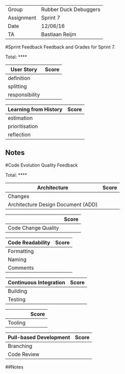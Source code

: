 |      |            |
|------|------------|
|Group | Rubber Duck Debuggers |
|Assignment|Sprint 7|
|Date|12/06/16|
|TA|Bastiaan Reijm|

#Sprint Feedback
Feedback and Grades for Sprint 7.

Total: ****

| User Story | Score |
|------------|-------|
| definition |     |
| splitting  |       |
| responsibility |   |

| Learning from History | Score |
|-----------------------|-------|
| estimation            |     |
| prioritisation        |     |
| reflection            |    |

## Notes

#Code Evolution Quality Feedback

Total: ****

| Architecture                       | Score |
|------------------------------------|-------|
| Changes                            |      |
| Architecture Design Document (ADD) |      |

|                     | Score |
|---------------------|-------|
| Code Change Quality |      |

| Code Readability | Score |
|------------------|-------|
| Formatting       |      |
| Naming           |      |
| Comments         |      |

| Continuous Integration | Score |
|------------------------|-------|
| Building               |      |
| Testing                |      |

|         | Score |
|---------|-------|
| Tooling |      |

| Pull-based Development | Score |
|------------------------|-------|
| Branching              |      |
| Code Review            |      |

##Notes
